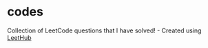 # codes
Collection of LeetCode questions that I have solved! - Created using [LeetHub](https://github.com/QasimWani/LeetHub)
